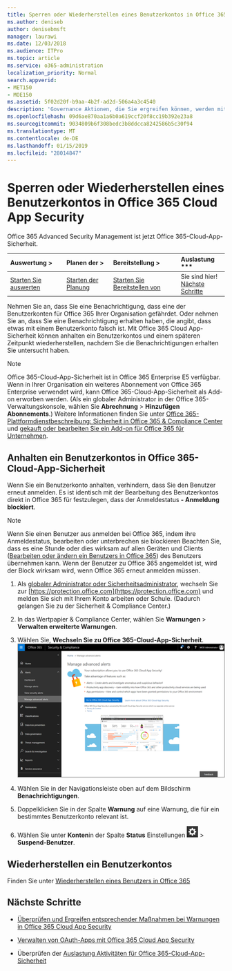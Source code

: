 ```yaml
---
title: Sperren oder Wiederherstellen eines Benutzerkontos in Office 365 Cloud App Security
ms.author: deniseb
author: denisebmsft
manager: laurawi
ms.date: 12/03/2018
ms.audience: ITPro
ms.topic: article
ms.service: o365-administration
localization_priority: Normal
search.appverid:
- MET150
- MOE150
ms.assetid: 5f02d20f-b9aa-4b2f-ad2d-506a4a3c4540
description: 'Governance Aktionen, die Sie ergreifen können, werden mit Office 365 Cloud App-Sicherheit unterbrechen oder Fortsetzen eines Benutzerkontos. '
ms.openlocfilehash: 09d6ae870aa1a6b0a619ccf20f8cc19b392e23a8
ms.sourcegitcommit: 9034809b6f308bedc3b8ddcca8242586b5c30f94
ms.translationtype: MT
ms.contentlocale: de-DE
ms.lasthandoff: 01/15/2019
ms.locfileid: "28014847"
---
```

# <a name="suspend-or-restore-a-user-account-in-office-365-cloud-app-security"></a>Sperren oder Wiederherstellen eines Benutzerkontos in Office 365 Cloud App Security

Office 365 Advanced Security Management ist jetzt Office 365-Cloud-App-Sicherheit.
  
|Auswertung **\>**|Planen der **\>**|Bereitstellung **\>**|Auslastung ***|
|:-----|:-----|:-----|:-----|
|[Starten Sie auswerten](office-365-cas-overview.md) <br/> |[Starten der Planung](get-ready-for-office-365-cas.md) <br/> |[Starten Sie Bereitstellen von](turn-on-office-365-cas.md) <br/> |Sie sind hier!  <br/> [Nächste Schritte](suspend-or-restore-an-account-in-ocas.md#nextsteps) <br/> |
   
Nehmen Sie an, dass Sie eine Benachrichtigung, dass eine der Benutzerkonten für Office 365 Ihrer Organisation gefährdet. Oder nehmen Sie an, dass Sie eine Benachrichtigung erhalten haben, die angibt, dass etwas mit einem Benutzerkonto falsch ist. Mit Office 365 Cloud App-Sicherheit können anhalten ein Benutzerkontos und einem späteren Zeitpunkt wiederherstellen, nachdem Sie die Benachrichtigungen erhalten Sie untersucht haben.
  
> [!NOTE]
> Office 365-Cloud-App-Sicherheit ist in Office 365 Enterprise E5 verfügbar. Wenn in Ihrer Organisation ein weiteres Abonnement von Office 365 Enterprise verwendet wird, kann Office 365-Cloud-App-Sicherheit als Add-on erworben werden. (Als ein globaler Administrator in der Office 365-Verwaltungskonsole, wählen Sie **Abrechnung** \> **Hinzufügen Abonnements**.) Weitere Informationen finden Sie unter [Office 365-Plattformdienstbeschreibung: Sicherheit in Office 365 &amp; Compliance Center](https://technet.microsoft.com/en-us/library/dn933793.aspx) und [gekauft oder bearbeiten Sie ein Add-on für Office 365 für Unternehmen](https://support.office.com/article/4e7b57d6-b93b-457d-aecd-0ea58bff07a6). 
  
## <a name="to-suspend-a-user-account-in-office-365-cloud-app-security"></a>Anhalten ein Benutzerkontos in Office 365-Cloud-App-Sicherheit

Wenn Sie ein Benutzerkonto anhalten, verhindern, dass Sie den Benutzer erneut anmelden. Es ist identisch mit der Bearbeitung des Benutzerkontos direkt in Office 365 für festzulegen, dass der Anmeldestatus **- Anmeldung blockiert**.
  
> [!NOTE]
> Wenn Sie einen Benutzer aus anmelden bei Office 365, indem ihre Anmeldestatus, bearbeiten oder unterbrechen sie blockieren Beachten Sie, dass es eine Stunde oder dies wirksam auf allen Geräten und Clients ([Bearbeiten oder ändern ein Benutzers in Office 365](https://support.office.com/article/42BB3F17-8F9D-4182-B434-5F1C8024E614#SingleUserPreview)) des Benutzers übernehmen kann. Wenn der Benutzer zu Office 365 angemeldet ist, wird der Block wirksam wird, wenn Office 365 erneut anmelden müssen. 
  
1. Als [globaler Administrator oder Sicherheitsadministrator](permissions-in-the-security-and-compliance-center.md), wechseln Sie zur [https://protection.office.com](https://protection.office.com) und melden Sie sich mit Ihrem Konto arbeiten oder Schule. (Dadurch gelangen Sie zu der Sicherheit &amp; Compliance Center.) 
    
2. In das Wertpapier &amp; Compliance Center, wählen Sie **Warnungen** \> **Verwalten erweiterte Warnungen**.
    
3. Wählen Sie, **Wechseln Sie zu Office 365-Cloud-App-Sicherheit**.<br>![In das Wertpapier &amp; Compliance Center, wählen Sie erweiterte Benachrichtigungen verwalten, fahren Sie mit Office 365-Cloud-App-Sicherheit](media/958632d4-03e3-4ade-8e22-d5509db6fca7.png)<br>
  
4. Wählen Sie in der Navigationsleiste oben auf dem Bildschirm **Benachrichtigungen**.
    
5. Doppelklicken Sie in der Spalte **Warnung** auf eine Warnung, die für ein bestimmtes Benutzerkonto relevant ist. 
    
6. Wählen Sie unter **Konten**in der Spalte **Status** Einstellungen ![einstellungssymbol](media/e01b75cc-b28f-4b83-8f86-b1b13dc27ab2.png) \> **Suspend-Benutzer**.
    
## <a name="to-restore-a-user-account"></a>Wiederherstellen ein Benutzerkontos

Finden Sie unter [Wiederherstellen eines Benutzers in Office 365](https://support.office.com/article/2c261e42-5dd1-48b0-845f-2a016d29cfc1)
  
## <a name="next-steps"></a>Nächste Schritte

- [Überprüfen und Ergreifen entsprechender Maßnahmen bei Warnungen in Office 365 Cloud App Security](review-office-365-cas-alerts.md)
    
- [Verwalten von OAuth-Apps mit Office 365 Cloud App Security](manage-app-permissions-in-ocas.md)
    
- Überprüfen der [Auslastung Aktivitäten für Office 365-Cloud-App-Sicherheit](utilization-activities-for-ocas.md)
    

